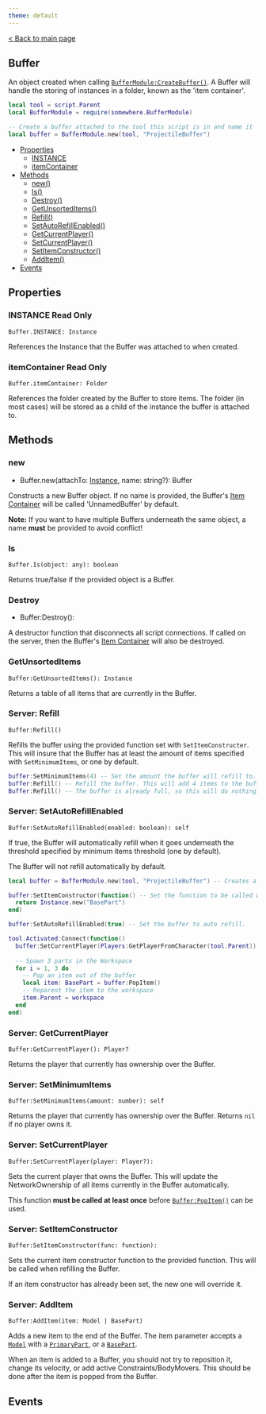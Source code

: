 ```yaml
---
theme: default
---
```


[< Back to main page](../)

## Buffer

An object created when calling [`BufferModule:CreateBuffer()`](/BufferModule#CreateBuffer). A Buffer will handle the storing of instances in a folder, known as the 'item container'.

```lua
local tool = script.Parent
local BufferModule = require(somewhere.BufferModule)

-- Create a buffer attached to the tool this script is in and name it 'Projectile Buffer'
local buffer = BufferModule.new(tool, "ProjectileBuffer")
```

- [Properties](#properties)
  - [INSTANCE](#instance-read-only)
  - [itemContainer](#itemcontainer-read-only)
- [Methods](#methods)
  - [new()](#new)
  - [Is()](#is)
  - [Destroy()](#destroy)
  - [GetUnsortedItems()](#getunsorteditems)
  - [Refill()](#server-refill)
  - [SetAutoRefillEnabled()](#server-setautorefillenabled)
  - [GetCurrentPlayer()](#server-getcurrentplayer)
  - [SetCurrentPlayer()](#server-setcurrentplayer)
  - [SetItemConstructor()](#server-setitemconstructor)
  - [AddItem()](#server-additem)
- [Events](#events)

## Properties

### INSTANCE <span class="read-only-tag">Read Only</span>
`Buffer.INSTANCE: Instance`

References the Instance that the Buffer was attached to when created.

### itemContainer <span class="read-only-tag">Read Only</span>
`Buffer.itemContainer: Folder`

References the folder created by the Buffer to store items. The folder (in most cases) will be stored as a child of the instance the buffer is attached to.

## Methods

### new
- Buffer.new(attachTo: [Instance](https://developer.roblox.com/api-reference/class/Instance), name: string?): Buffer

Constructs a new Buffer object. If no name is provided, the Buffer's [Item Container](#itemcontainer-read-only) will be called 'UnnamedBuffer' by default.

**Note:** If you want to have multiple Buffers underneath the same object, a name **must** be provided to avoid conflict!

### Is
`Buffer.Is(object: any): boolean`

Returns true/false if the provided object is a Buffer. 

### Destroy
- Buffer:Destroy():

A destructor function that disconnects all script connections. If called on the server, then the Buffer's [Item Container](#itemcontainer-read-only) will also be destroyed.

### GetUnsortedItems

`Buffer:GetUnsortedItems(): Instance`

Returns a table of all items that are currently in the Buffer. 

### <span class="server-prefix">Server:</span> Refill
`Buffer:Refill()`

Refills the buffer using the provided function set with `SetItemConstructer`. This will insure that the Buffer has at least the amount of items specified with `SetMinimumItems`, or one by default.

```lua
buffer:SetMinimumItems(4) -- Set the amount the buffer will refill to.
buffer:Refill() -- Refill the buffer. This will add 4 items to the buffer's ItemContainer.
Buffer:Refill() -- The buffer is already full, so this will do nothing.
```

### <span class="server-prefix">Server:</span> SetAutoRefillEnabled
`Buffer:SetAutoRefillEnabled(enabled: boolean): self`

If true, the Buffer will automatically refill when it goes underneath the threshold specified by minimum items threshold (one by default).

The Buffer will not refill automatically by default.

```lua
local buffer = BufferModule.new(tool, "ProjectileBuffer") -- Creates a new buffer.

buffer:SetItemConstructor(function() -- Set the function to be called when creating items for the buffer.
  return Instance.new("BasePart")
end)

buffer:SetAutoRefillEnabled(true) -- Set the buffer to auto refill.

tool.Activated:Connect(function()
  buffer:SetCurrentPlayer(Players:GetPlayerFromCharacter(tool.Parent))
  
  -- Spawn 3 parts in the Workspace
  for i = 1, 3 do
    -- Pop an item out of the buffer
    local item: BasePart = buffer:PopItem()
    -- Reparent the item to the workspace
    item.Parent = workspace
  end
end)
```

### <span class="server-prefix">Server:</span> GetCurrentPlayer
`Buffer:GetCurrentPlayer(): Player?`

Returns the player that currently has ownership over the Buffer.

### <span class="server-prefix">Server:</span> SetMinimumItems
`Buffer:SetMinimumItems(amount: number): self`

Returns the player that currently has ownership over the Buffer. Returns `nil` if no player owns it.

### <span class="server-prefix">Server:</span> SetCurrentPlayer
`Buffer:SetCurrentPlayer(player: Player?):`

Sets the current player that owns the Buffer. This will update the NetworkOwnership of all items currently in the Buffer automatically.

This function **must be called at least once** before [`Buffer:PopItem()`](#popitem) can be used.

### <span class="server-prefix">Server:</span> SetItemConstructor
`Buffer:SetItemConstructor(func: function):`

Sets the current item constructor function to the provided function. This will be called when refilling the Buffer.

If an item constructor has already been set, the new one will override it.

### <span class="server-prefix">Server:</span> AddItem
`Buffer:AddItem(item: Model | BasePart)`

Adds a new item to the end of the Buffer. The item parameter accepts a [`Model`](https://developer.roblox.com/api-reference/class/Model) with a [`PrimaryPart`](https://developer.roblox.com/api-reference/class/PrimaryPart), or a [`BasePart`](https://developer.roblox.com/api-reference/class/BasePart).

When an item is added to a Buffer, you should not try to reposition it, change its velocity, or add active Constraints/BodyMovers. This should be done after the item is popped from the Buffer.

## Events
